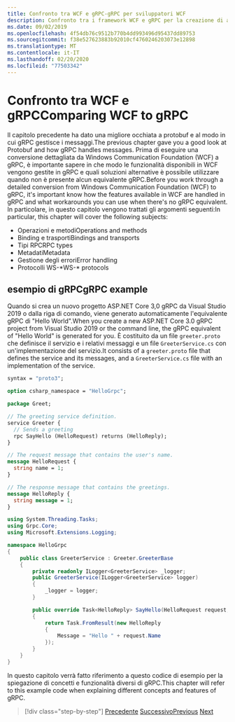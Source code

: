 ```yaml
---
title: Confronto tra WCF e gRPC-gRPC per sviluppatori WCF
description: Confronto tra i framework WCF e gRPC per la creazione di applicazioni distribuite.
ms.date: 09/02/2019
ms.openlocfilehash: 4f54db76c9512b770b4dd993496d95437dd89753
ms.sourcegitcommit: f38e527623883b92010cf4760246203073e12898
ms.translationtype: MT
ms.contentlocale: it-IT
ms.lasthandoff: 02/20/2020
ms.locfileid: "77503342"
---
```

# <a name="comparing-wcf-to-grpc"></a><span data-ttu-id="d8746-103">Confronto tra WCF e gRPC</span><span class="sxs-lookup"><span data-stu-id="d8746-103">Comparing WCF to gRPC</span></span>

<span data-ttu-id="d8746-104">Il capitolo precedente ha dato una migliore occhiata a protobuf e al modo in cui gRPC gestisce i messaggi.</span><span class="sxs-lookup"><span data-stu-id="d8746-104">The previous chapter gave you a good look at Protobuf and how gRPC handles messages.</span></span> <span data-ttu-id="d8746-105">Prima di eseguire una conversione dettagliata da Windows Communication Foundation (WCF) a gRPC, è importante sapere in che modo le funzionalità disponibili in WCF vengono gestite in gRPC e quali soluzioni alternative è possibile utilizzare quando non è presente alcun equivalente gRPC.</span><span class="sxs-lookup"><span data-stu-id="d8746-105">Before you work through a detailed conversion from Windows Communication Foundation (WCF) to gRPC, it's important know how the features available in WCF are handled in gRPC and what workarounds you can use when there's no gRPC equivalent.</span></span> <span data-ttu-id="d8746-106">In particolare, in questo capitolo vengono trattati gli argomenti seguenti:</span><span class="sxs-lookup"><span data-stu-id="d8746-106">In particular, this chapter will cover the following subjects:</span></span>

- <span data-ttu-id="d8746-107">Operazioni e metodi</span><span class="sxs-lookup"><span data-stu-id="d8746-107">Operations and methods</span></span>
- <span data-ttu-id="d8746-108">Binding e trasporti</span><span class="sxs-lookup"><span data-stu-id="d8746-108">Bindings and transports</span></span>
- <span data-ttu-id="d8746-109">Tipi RPC</span><span class="sxs-lookup"><span data-stu-id="d8746-109">RPC types</span></span>
- <span data-ttu-id="d8746-110">Metadati</span><span class="sxs-lookup"><span data-stu-id="d8746-110">Metadata</span></span>
- <span data-ttu-id="d8746-111">Gestione degli errori</span><span class="sxs-lookup"><span data-stu-id="d8746-111">Error handling</span></span>
- <span data-ttu-id="d8746-112">Protocolli WS-\*</span><span class="sxs-lookup"><span data-stu-id="d8746-112">WS-\* protocols</span></span>

## <a name="grpc-example"></a><span data-ttu-id="d8746-113">esempio di gRPC</span><span class="sxs-lookup"><span data-stu-id="d8746-113">gRPC example</span></span>

<span data-ttu-id="d8746-114">Quando si crea un nuovo progetto ASP.NET Core 3,0 gRPC da Visual Studio 2019 o dalla riga di comando, viene generato automaticamente l'equivalente gRPC di "Hello World".</span><span class="sxs-lookup"><span data-stu-id="d8746-114">When you create a new ASP.NET Core 3.0 gRPC project from Visual Studio 2019 or the command line, the gRPC equivalent of "Hello World" is generated for you.</span></span> <span data-ttu-id="d8746-115">È costituito da un file `greeter.proto` che definisce il servizio e i relativi messaggi e un file `GreeterService.cs` con un'implementazione del servizio.</span><span class="sxs-lookup"><span data-stu-id="d8746-115">It consists of a `greeter.proto` file that defines the service and its messages, and a `GreeterService.cs` file with an implementation of the service.</span></span>

```protobuf
syntax = "proto3";

option csharp_namespace = "HelloGrpc";

package Greet;

// The greeting service definition.
service Greeter {
  // Sends a greeting
  rpc SayHello (HelloRequest) returns (HelloReply);
}

// The request message that contains the user's name.
message HelloRequest {
  string name = 1;
}

// The response message that contains the greetings.
message HelloReply {
  string message = 1;
}
```

```csharp
using System.Threading.Tasks;
using Grpc.Core;
using Microsoft.Extensions.Logging;

namespace HelloGrpc
{
    public class GreeterService : Greeter.GreeterBase
    {
        private readonly ILogger<GreeterService> _logger;
        public GreeterService(ILogger<GreeterService> logger)
        {
            _logger = logger;
        }

        public override Task<HelloReply> SayHello(HelloRequest request, ServerCallContext context)
        {
            return Task.FromResult(new HelloReply
            {
                Message = "Hello " + request.Name
            });
        }
    }
}
```

<span data-ttu-id="d8746-116">In questo capitolo verrà fatto riferimento a questo codice di esempio per la spiegazione di concetti e funzionalità diversi di gRPC.</span><span class="sxs-lookup"><span data-stu-id="d8746-116">This chapter will refer to this example code when explaining different concepts and features of gRPC.</span></span>

>[!div class="step-by-step"]
><span data-ttu-id="d8746-117">[Precedente](protobuf-maps.md)
>[Successivo](wcf-endpoints-grpc-methods.md)</span><span class="sxs-lookup"><span data-stu-id="d8746-117">[Previous](protobuf-maps.md)
[Next](wcf-endpoints-grpc-methods.md)</span></span>
